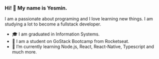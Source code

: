 ### Hi! 👋 My name is Yesmin. 
I am a passionate about programing and I love learning new things. I am studying a lot to become a fullstack developer.

- :mortar_board: I am graduated in Information Systems.
- 🚀 I am a student on GoStack Bootcamp from Rocketseat.
- 🌱 I’m currently learning Node.js, React, React-Native, Typescript and much more.
